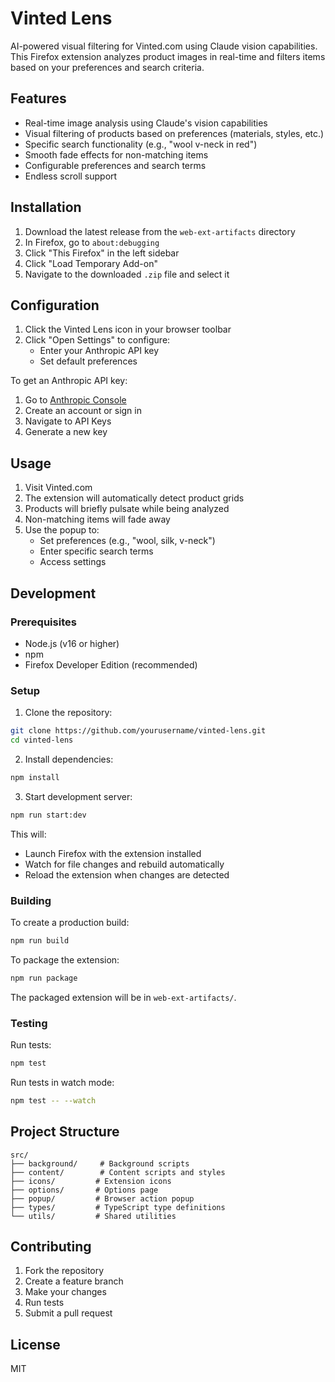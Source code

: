 # Vinted Lens

AI-powered visual filtering for Vinted.com using Claude vision capabilities. This Firefox extension analyzes product images in real-time and filters items based on your preferences and search criteria.

## Features

- Real-time image analysis using Claude's vision capabilities
- Visual filtering of products based on preferences (materials, styles, etc.)
- Specific search functionality (e.g., "wool v-neck in red")
- Smooth fade effects for non-matching items
- Configurable preferences and search terms
- Endless scroll support

## Installation

1. Download the latest release from the `web-ext-artifacts` directory
2. In Firefox, go to `about:debugging`
3. Click "This Firefox" in the left sidebar
4. Click "Load Temporary Add-on"
5. Navigate to the downloaded `.zip` file and select it

## Configuration

1. Click the Vinted Lens icon in your browser toolbar
2. Click "Open Settings" to configure:
   - Enter your Anthropic API key
   - Set default preferences

To get an Anthropic API key:
1. Go to [Anthropic Console](https://console.anthropic.com/)
2. Create an account or sign in
3. Navigate to API Keys
4. Generate a new key

## Usage

1. Visit Vinted.com
2. The extension will automatically detect product grids
3. Products will briefly pulsate while being analyzed
4. Non-matching items will fade away
5. Use the popup to:
   - Set preferences (e.g., "wool, silk, v-neck")
   - Enter specific search terms
   - Access settings

## Development

### Prerequisites

- Node.js (v16 or higher)
- npm
- Firefox Developer Edition (recommended)

### Setup

1. Clone the repository:
```bash
git clone https://github.com/yourusername/vinted-lens.git
cd vinted-lens
```

2. Install dependencies:
```bash
npm install
```

3. Start development server:
```bash
npm run start:dev
```

This will:
- Launch Firefox with the extension installed
- Watch for file changes and rebuild automatically
- Reload the extension when changes are detected

### Building

To create a production build:
```bash
npm run build
```

To package the extension:
```bash
npm run package
```

The packaged extension will be in `web-ext-artifacts/`.

### Testing

Run tests:
```bash
npm test
```

Run tests in watch mode:
```bash
npm test -- --watch
```

## Project Structure

```
src/
├── background/     # Background scripts
├── content/        # Content scripts and styles
├── icons/         # Extension icons
├── options/       # Options page
├── popup/         # Browser action popup
├── types/         # TypeScript type definitions
└── utils/         # Shared utilities
```

## Contributing

1. Fork the repository
2. Create a feature branch
3. Make your changes
4. Run tests
5. Submit a pull request

## License

MIT
